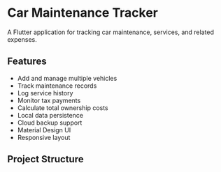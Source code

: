 # Car Maintenance Tracker

A Flutter application for tracking car maintenance, services, and related expenses.

## Features

- Add and manage multiple vehicles
- Track maintenance records
- Log service history
- Monitor tax payments
- Calculate total ownership costs
- Local data persistence
- Cloud backup support
- Material Design UI
- Responsive layout

## Project Structure